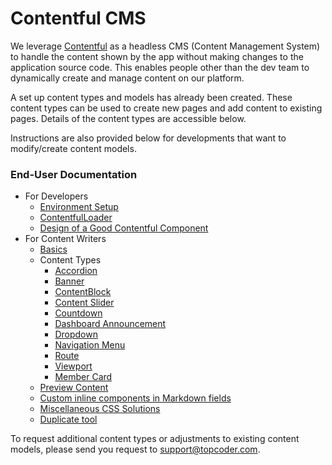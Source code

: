 # Contentful CMS

We leverage
[Contentful](https://www.contentful.com/) as a headless CMS (Content Management System) to handle the content shown by the app without making changes to the application source code.  This enables people other than the dev team to dynamically create and manage content on our platform. 

A set up content types and models has already been created. These content types can be used to create new pages and add content to existing pages. Details of the content types are accessible below.

Instructions are also provided below for developments that want to modify/create content models.


### End-User Documentation

- For Developers
    - [Environment Setup](./environment-setup.md)
    - [ContentfulLoader](./contentful-loader.md)
    - [Design of a Good Contentful Component](./component-design.md)
- For Content Writers
    - [Basics](./content-writer-basics.md)
    - Content Types
        - [Accordion](./accordion.md)
        - [Banner](./banner.md)
        - [ContentBlock](./ContentBlock.md)
        - [Content Slider](./slider.md)
        - [Countdown](./Countdown.md)
        - [Dashboard Announcement](./DashboardAnnouncement.md)
        - [Dropdown](./Dropdown.md)
        - [Navigation Menu](./NavigationMenu.md)
        - [Route](./Route.md)
        - [Viewport](./viewport.md)
        - [Member Card](./memberCard.md)
    - [Preview Content](./preview-content.md)
    - [Custom inline components in Markdown fields](./custom-inline-components-in-markdown-fields.md)
    - [Miscellaneous CSS Solutions](./miscellaneous-CSS-solutions.md)
    - [Duplicate tool](https://github.com/topcoder-platform/contentful-duplicate-tool/blob/master/docs/contentful-duplicate.md)

To request additional content types or adjustments to existing content models, please send  you request to support@topcoder.com.
